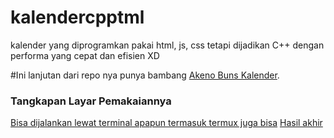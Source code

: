 # kalendercpptml
kalender yang diprogramkan pakai html, js, css tetapi dijadikan C++ dengan performa yang cepat dan efisien XD

#Ini lanjutan dari repo nya punya bambang [Akeno Buns Kalender](https://github.com/gryzzlaycutzy121/Kalender-Indonesia).

### Tangkapan Layar Pemakaiannya
[Bisa dijalankan lewat terminal apapun termasuk termux juga bisa](archanaberry/screenshot0.png) 
[Hasil akhir](archanaberry/screenshot1.png)
